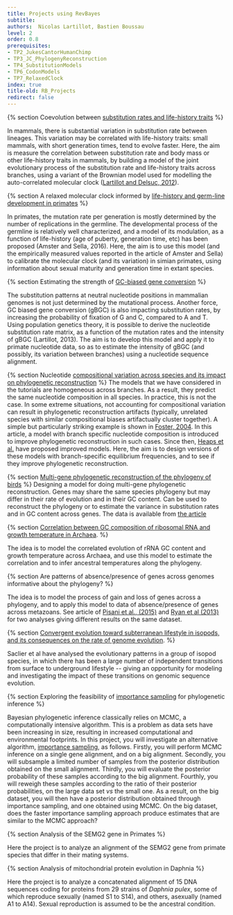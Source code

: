 ```yaml
---
title: Projects using RevBayes
subtitle:
authors:  Nicolas Lartillot, Bastien Boussau
level: 2
order: 0.8
prerequisites:
- TP2_JukesCantorHumanChimp
- TP3_JC_PhylogenyReconstruction
- TP4_SubstitutionModels
- TP6_CodonModels
- TP7_RelaxedClock
index: true
title-old: RB_Projects
redirect: false
---
```



{% section Coevolution between [substitution rates and life-history traits](Evolution2012Lartillot-2.pdf) %}

In mammals, there is substantial variation in substitution rate between lineages. This variation may be correlated with life-history traits: small mammals, with short generation times, tend to evolve faster. Here, the aim is measure the correlation between substitution rate and body mass or other life-history traits in mammals, by building a model of the joint evolutionary process of the substitution rate and life-history traits across branches, using a variant of the Brownian model used for modelling the auto-correlated molecular clock ([Lartillot and Delsuc, 2012](Evolution2012Lartillot-2.pdf)).

{% section A relaxed molecular clock informed by [life-history and germ-line development in primates](PNAS2016Amster.pdf) %}

In primates, the mutation rate per generation is mostly determined by the number of replications in the germline. The developmental process of the germline is relatively well characterized, and a model of its modulation, as a function of life-history (age of puberty, generation time, etc) has been proposed (Amster and Sella, 2016). Here, the aim is to use this model (and the empirically measured values reported in the article of Amster and Sella) to calibrate the molecular clock (and its variation) in simian primates, using information about sexual maturity and generation time in extant species.

{% section Estimating the strength of [GC-biased gene conversion](MBE2013Lartillot-1.pdf) %}

The substitution patterns at neutral nucleotide positions in mammalian genomes is not just determined by the mutational process. Another force, GC biased gene conversion (gBGC) is also impacting substitution rates, by increasing the probability of fixation of G and C, compared to A and T. Using population genetics theory, it is possible to derive the nucleotide substitution rate matrix, as a function of the mutation rates and the intensity of gBGC (Lartillot, 2013). The aim is to develop this model and apply it to primate nucleotide data, so as to estimate the intensity of gBGC (and possibly, its variation between branches) using a nucleotide sequence alignment.

{% section Nucleotide [compositional variation across species and its impact on phylogenetic reconstruction](SystBiol2004Foster-1.pdf) %}
The models that we have considered in the tutorials are homogeneous across branches. As a result, they predict the same nucleotide composition in all species. In practice, this is not the case. In some extreme situations, not accounting for compositional variation can result in phylogenetic reconstruction artifacts (typically, unrelated species with similar compositional biases artifactually cluster together). A simple but particularly striking example is shown in [Foster, 2004](SystBiol2004Foster-1.pdf). In this article, a model with branch specific nucleotide composition is  introduced to improve phylogenetic reconstruction in such cases. Since then, [Heaps et al.](Heaps_2014.pdf) have proposed improved models. Here, the aim is to design versions of these models with branch-specific equilibrium frequencies, and to see if they improve phylogenetic reconstruction.


{% section [Multi-gene phylogenetic reconstruction of the phylogeny of birds](Jarvis_2014.pdf) %}
Designing a model for doing multi-gene phylogenetic reconstruction. Genes may share the same species phylogeny but may differ in their rate of evolution and in their GC content. Can be used to reconstruct the phylogeny or to estimate the variance in substitution rates and in GC content across genes. The data is available from [the article](Jarvis_2014.pdf)

{% section [Correlation between GC composition of ribosomal RNA and growth temperature in Archaea](Groussin_2011.pdf). %}

The idea is to model the correlated evolution of rRNA GC content and growth temperature across Archaea, and use this model to estimate the correlation and to infer ancestral temperatures along the phylogeny.

{% section Are patterns of absence/presence of genes across genomes informative about the phylogeny? %}

The idea is to model the process of gain and loss of genes across a phylogeny, and to apply this model to data of absence/presence of genes across metazoans. See article of [Pisani et al., (2015)](Pisani_2015.pdf) and [Ryan et al (2013)](Ryan_2013.pdf) for two analyses giving different results on the same dataset.


{% section [Convergent evolution toward subterranean lifestyle in isopods, and its consequences on the rate of genome evolution](Saclier_2018.pdf). %}

Saclier et al have analysed the evolutionary patterns in a group of isopod species, in which there has been a large number of independent transitions from surface to underground lifestyle -- giving an opportunity for modeling and investigating the impact of these transitions on genomic sequence evolution.


{% section Exploring the feasibility of [importance sampling](https://en.wikipedia.org/wiki/Importance_sampling) for phylogenetic inference %}

Bayesian phylogenetic inference classically relies on MCMC, a computationally intensive algorithm. This is a problem as data sets have been increasing in size, resulting in increased computational and environmental footprints. In this project, you will investigate an alternative algorithm, [importance sampling](https://en.wikipedia.org/wiki/Importance_sampling), as follows. Firstly, you will perform MCMC inference on a single gene alignment, and on a big alignment. Secondly, you will subsample a limited number of samples from the posterior distribution obtained on the small alignment. Thirdly, you will evaluate the posterior probability of these samples according to the big alignment. Fourthly, you will reweigh these samples according to the ratio of their posterior probabilities, on the large data set *vs* the small one. As a result, on the big dataset, you will then have a posterior distribution obtained through importance sampling, and one obtained using MCMC. On the big dataset, does the faster importance sampling approach produce estimates that are similar to the MCMC approach?


{% section Analysis of the SEMG2 gene in Primates %}

Here the project is to analyze an alignment of the SEMG2 gene from primate species that differ in their mating systems.


{% section Analysis of mitochondrial protein evolution in Daphnia %}

Here the project is to analyze a concatenated alignment of 15 DNA sequences coding for proteins from 29 strains of *Daphnia pulex*, some of which reproduce sexually (named S1 to S14), and others, asexually (named A1 to A14). Sexual reproduction is assumed to be the ancestral condition.
